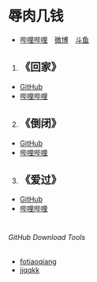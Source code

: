 # 辱肉几钱
* [哔哩哔哩](https://space.bilibili.com/50517852)&emsp;[微博](https://weibo.com/u/1890424604)&emsp;[斗鱼](https://v.douyu.com/author/JGdyNVZNyAXy)
1. ## 《回家》
* [GitHub](《回家》%20-%20辱肉几钱.zip)
* [哔哩哔哩](https://www.bilibili.com/video/BV1Mx411V74h)
2. ## 《倒闭》
* [GitHub](《倒闭》%20-%20辱肉几钱.zip)
* [哔哩哔哩](https://www.bilibili.com/video/BV1Tx411x7WB)
3. ## 《爱过》
* [GitHub](《爱过》%20-%20辱肉几钱.zip)
* [哔哩哔哩](https://www.bilibili.com/video/BV1Dx411u7hV)
#
###### GitHub Download Tools
* [fotiaoqiang](https://github.com/getfotiaoqiang)
* [jjqqkk](https://github.com/jjqqkk)

